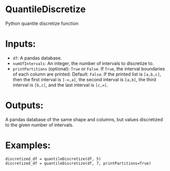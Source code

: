 # QuantileDiscretize
Python quantile discretize function

# Inputs:
- `df`: A pandas database.<br>
- `numOfIntervals`: An integer, the number of intervals to discretize to.<br>
- `printPartitions` (optional): `True` or `False`. If `True`, the interval boundaries of each column are printed. Default: `False`. If the printed list is `[a,b,c]`, then the first interval is `]-∞,a[`, the second interval is `[a,b[`, the third interval is `[b,c[`, and the last interval is `[c,∞[`.

# Outputs:
A pandas database of the same shape and columns, but values discretized to the given number of intervals.

# Examples:
`discretized_df = quantileDiscretize(df, 5)`<br>
`discretized_df = quantileDiscretize(df, 7, printPartitions=True)`
